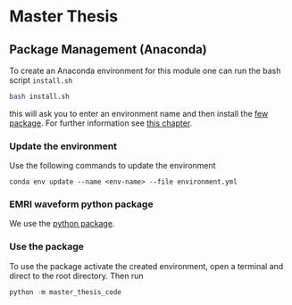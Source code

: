 # Master Thesis

## Package Management (Anaconda)

To create an Anaconda environment for this module one can run the bash script `install.sh`

```bash
bash install.sh
```

this will ask you to enter an environment name and then install the [few package](https://bhptoolkit.org/FastEMRIWaveforms/html/index.html). For further information see [this chapter](#emri-waveform-python-package).

### Update the environment

Use the following commands to update the environment

```terminal
conda env update --name <env-name> --file environment.yml
```

### EMRI waveform python package

We use the [python package](https://bhptoolkit.org/FastEMRIWaveforms/html/index.html).

### Use the package

To use the package activate the created environment, open a terminal and direct to the root directory. Then run

```Python
python -m master_thesis_code
```
